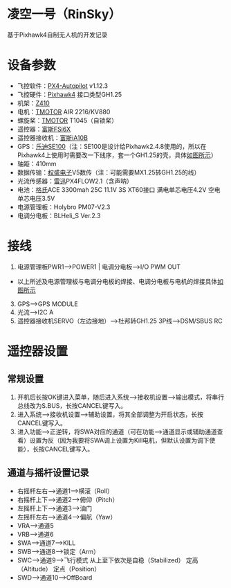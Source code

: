 # 凌空一号（RinSky）
基于Pixhawk4自制无人机的开发记录

# 设备参数
 - 飞控软件：[PX4-Autopilot](https://github.com/PX4/PX4-Autopilot) v1.12.3
 - 飞控硬件：[Pixhawk4](https://docs.px4.io/master/zh/flight_controller/pixhawk4.html) 接口类型GH1.25
 - 机架：[Z410](https://item.taobao.com/item.htm?id=616344442145)
 - 电机：[TMOTOR](https://uav-cn.tmotor.com/) AIR 2216/KV880
 - 螺旋桨：[TMOTOR](https://uav-cn.tmotor.com/) T1045（自锁桨）
 - 遥控器：[富斯FSi6X](https://www.flyskytech.com/products_detail/37.html)
 - 遥控器接收机：[富斯iA10B](https://www.flyskytech.com/parts_detail/38.html)
 - GPS：[乐迪SE100](https://www.radiolink.com.cn/docc/product-detail-122.html)（注：SE100是设计给Pixhawk2.4.8使用的，所以在Pixhawk4上使用时需要改一下线序，套一个GH1.25的壳，具体[如图所示](./说明图片/乐迪SE100_Pixhawk4线序.JPG)）
 - 轴距：410mm
 - 数据传输：[权盛电子](https://quan-sheng.world.taobao.com/)V5数传（注：可能需要MX1.25转GH1.25的线）
 - 光流传感器：[雷迅](https://www.cuav.net/)PX4FLOW2.1（含声呐）
 - 电池：[格氏](https://www.grepow.cn/page/uav-battery.html)ACE 3300mah 25C 11.1V 3S XT60接口 满电单芯电压4.2V 空电单芯电压3.5V
 - 电源管理板：Holybro PM07-V2.3
 - 电调分电板：BLHeli_S Ver.2.3

# 接线
 1. 电源管理板PWR1—>POWER1 | 电调分电板—>I/O PWM OUT
 - 以上所述及电源管理板与电调分电板的焊接、电调分电板与电机的焊接具体[如图所示](./说明图片/电源管理板与电调分电板.JPG)
 3. GPS—>GPS MODULE
 4. 光流—>I2C A
 5. 遥控器接收机SERVO（左边接地）—>杜邦转GH1.25 3P线—>DSM/SBUS RC

# 遥控器设置

## 常规设置

 1. 开机后长按OK键进入菜单，随后进入系统—>接收机设置—>输出模式，将串行总线改为S.BUS，长按CANCEL键写入。
 2. 进入系统—>接收机设置—>辅助设置，将其全部调整为开启状态，长按CANCEL键写入。
 3. 进入功能—>正逆转，将SWA对应的通道（可在功能—>通道显示或辅助通道查看）设置为反（因为我要将SWA调上设置为Kill电机，但默认设置为调下使能），长按CANCEL键写入。
 

## 通道与摇杆设置记录

 - 右摇杆左右—>通道1—>横滚（Roll）
 - 右摇杆上下—>通道2—>俯仰（Pitch）
 - 左摇杆上下—>通道3—>油门
 - 左摇杆左右—>通道4—>偏航（Yaw）
 - VRA—>通道5
 - VRB—>通道6
 - SWA—>通道7—>KILL
 - SWB—>通道8—>锁定（Arm）
 - SWC—>通道9—>飞行模式 从上至下依次是自稳（Stabilized） 定高（Altitude） 定点（Position）
 - SWD—>通道10—>OffBoard
